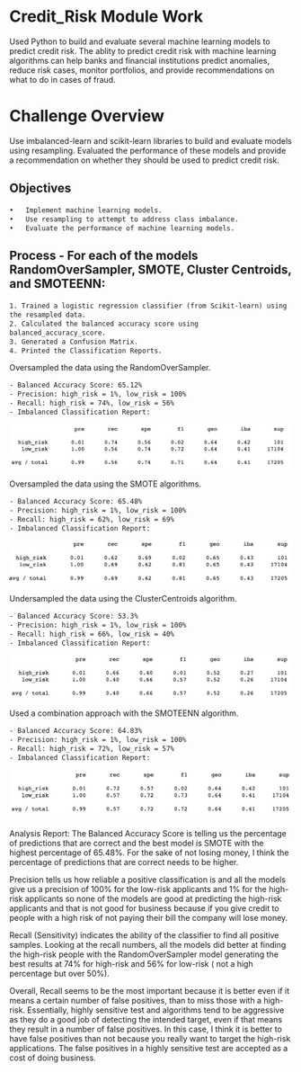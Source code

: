 # Credit_Risk Module Work
Used Python to build and evaluate several machine learning models to predict credit risk. The ablity to predict credit risk with machine learning algorithms can help banks and financial institutions predict anomalies, reduce risk cases, monitor portfolios, and provide recommendations on what to do in cases of fraud.

# Challenge Overview

Use imbalanced-learn and scikit-learn libraries to build and evaluate models using resampling. Evaluated the performance of these models and provide a recommendation on whether they should be used to predict credit risk.

## Objectives

	•	Implement machine learning models.
	•	Use resampling to attempt to address class imbalance.
	•	Evaluate the performance of machine learning models.

## Process - For each of the models RandomOverSampler, SMOTE, Cluster Centroids, and SMOTEENN:

	1. Trained a logistic regression classifier (from Scikit-learn) using the resampled data.
	2. Calculated the balanced accuracy score using balanced_accuracy_score.
	3. Generated a Confusion Matrix.
	4. Printed the Classification Reports.

Oversampled the data using the RandomOverSampler.

	- Balanced Accuracy Score: 65.12%
	- Precision: high_risk = 1%, low_risk = 100%
	- Recall: high_risk = 74%, low_risk = 56%
	- Imbalanced Classification Report:
	
![alt text](https://github.com/Al-Huneidi/Credit_Risk/blob/master/ScreenShots/credit-risk-resampling/RandomOverSampler_Class_Report.png)

Oversampled the data using the SMOTE algorithms.

	- Balanced Accuracy Score: 65.48%
	- Precision: high_risk = 1%, low_risk = 100%
	- Recall: high_risk = 62%, low_risk = 69%                                                                                                                                                  
	- Imbalanced Classification Report:

![alt text](https://github.com/Al-Huneidi/Credit_Risk/blob/master/ScreenShots/credit-risk-resampling/SMOTE_Oversampling_Class_Report.png)

Undersampled the data using the ClusterCentroids algorithm.

	- Balanced Accuracy Score: 53.3%
	- Precision: high_risk = 1%, low_risk = 100%
	- Recall: high_risk = 66%, low_risk = 40%
	- Imbalanced Classification Report: 
	
![alt text](https://github.com/Al-Huneidi/Credit_Risk/blob/master/ScreenShots/credit-risk-resampling/ClusterCentroids_Class_Report.png)

Used a combination approach with the SMOTEENN algorithm.

	- Balanced Accuracy Score: 64.83%
	- Precision: high_risk = 1%, low_risk = 100%
	- Recall: high_risk = 72%, low_risk = 57%
	- Imbalanced Classification Report: 
	
![alt text](https://github.com/Al-Huneidi/Credit_Risk/blob/master/ScreenShots/credit-risk-resampling/SMOTEEN_Class_report.png)

Analysis Report:
The Balanced Accuracy Score is telling us the percentage of predictions that are correct and the best model is SMOTE with the highest percentage of 65.48%.  For the sake of not losing money, I think the percentage of predictions that are correct needs to be higher.

Precision tells us how reliable a positive classification is and all the models give us a precision of 100% for the low-risk applicants and 1% for the high-risk applicants so none of the models are good at predicting the high-risk applicants and that is not good for business because if you give credit to people with a high risk of not paying their bill the company will lose money.

Recall (Sensitivity) indicates the ability of the classifier to find all positive samples. Looking at the recall numbers, all the models did better at finding the high-risk people with the RandomOverSampler model generating the best results at 74% for high-risk and 56% for low-risk ( not a high percentage but over 50%). 

Overall, Recall seems to be the most important because it is better even if it means a certain number of false positives, than to miss those with a high-risk. Essentially, highly sensitive test and algorithms tend to be aggressive as they do a good job of detecting the intended target, even if that means they result in a number of false positives.  In this case, I think it is better to have false positives than not because you really want to target the high-risk applications.  The false positives in a highly sensitive test are accepted as a cost of doing business.


